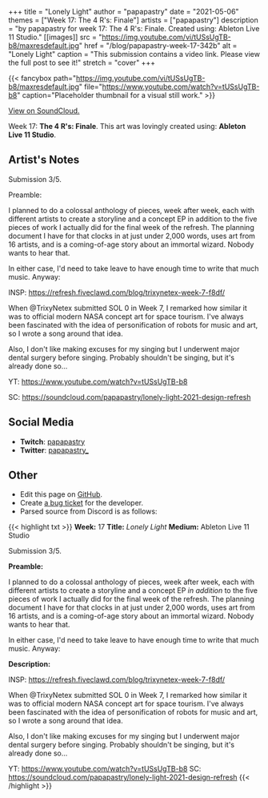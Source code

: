 +++
title =       "Lonely Light"
author =      "papapastry"
date =        "2021-05-06"
themes =      ["Week 17: The 4 R's: Finale"]
artists =     ["papapastry"]
description = "by papapastry for week 17: The 4 R's: Finale. Created using: Ableton Live 11 Studio."
[[images]]
      src = "https://img.youtube.com/vi/tUSsUgTB-b8/maxresdefault.jpg"
      href = "/blog/papapastry-week-17-342b"
      alt = "Lonely Light"
      caption = "This submission contains a video link. Please view the full post to see it!"
      stretch = "cover"
+++

{{< fancybox path="https://img.youtube.com/vi/tUSsUgTB-b8/maxresdefault.jpg" file="https://www.youtube.com/watch?v=tUSsUgTB-b8" caption="Placeholder thumbnail for a visual still work." >}}

[View on SoundCloud.](https://soundcloud.com/papapastry/lonely-light-2021-design-refresh)


Week 17: **The 4 R's: Finale**. This art was lovingly created using: **Ableton Live 11 Studio**.

## Artist's Notes

Submission 3/5.

Preamble:

I planned to do a colossal anthology of pieces, week after week, each with different artists to create a storyline and a concept EP in addition to the five pieces of work I actually did for the final week of the refresh. The planning document I have for that clocks in at just under 2,000 words, uses art from 16 artists, and is a coming-of-age story about an immortal wizard. Nobody wants to hear that.

In either case, I'd need to take leave to have enough time to write that much music. Anyway:

INSP: https://refresh.fiveclawd.com/blog/trixynetex-week-7-f8df/

When @TrixyNetex submitted SOL 0 in Week 7, I remarked how similar it was to official modern NASA concept art for space tourism. I've always been fascinated with the idea of personification of robots for music and art, so I wrote a song around that idea.

Also, I don't like making excuses for my singing but I underwent major dental surgery before singing. Probably shouldn't be singing, but it's already done so...

YT: https://www.youtube.com/watch?v=tUSsUgTB-b8

SC: <https://soundcloud.com/papapastry/lonely-light-2021-design-refresh>

## Social Media

- **Twitch**: <a href='https://twitch.tv/papapastry' target='_blank'>papapastry</a>
- **Twitter**: <a href='https://twitter.com/papapastry_' target='_blank'>papapastry_</a>

## Other

- Edit this page on [GitHub](https://github.com/teaminkling/web-refresh/edit/main/content/blog/papapastry-week-17-342b.md).
- Create [a bug ticket](https://github.com/teaminkling/web-refresh/issues/new?assignees=&labels=bug&template=problem-report.md&title=) for the developer.
- Parsed source from Discord is as follows:

{{< highlight txt >}}
**Week:** 17
**Title:** _Lonely Light_
**Medium:** Ableton Live 11 Studio

Submission 3/5.

**Preamble:**

I planned to do a colossal anthology of pieces, week after week, each with different artists to create a storyline and a concept EP _in addition_ to the five pieces of work I actually did for the final week of the refresh. The planning document I have for that clocks in at just under 2,000 words, uses art from 16 artists, and is a coming-of-age story about an immortal wizard. Nobody wants to hear that.

In either case, I'd need to take leave to have enough time to write that much music. Anyway:

**Description:**

INSP: https://refresh.fiveclawd.com/blog/trixynetex-week-7-f8df/

When @TrixyNetex submitted SOL 0 in Week 7, I remarked how similar it was to official modern NASA concept art for space tourism. I've always been fascinated with the idea of personification of robots for music and art, so I wrote a song around that idea.

Also, I don't like making excuses for my singing but I underwent major dental surgery before singing. Probably shouldn't be singing, but it's already done so...

YT: https://www.youtube.com/watch?v=tUSsUgTB-b8
SC: <https://soundcloud.com/papapastry/lonely-light-2021-design-refresh>
{{< /highlight >}}